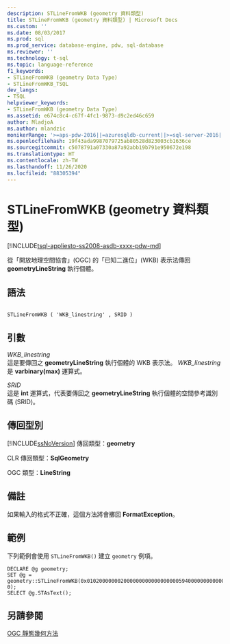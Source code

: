 ```yaml
---
description: STLineFromWKB (geometry 資料類型)
title: STLineFromWKB (geometry 資料類型) | Microsoft Docs
ms.custom: ''
ms.date: 08/03/2017
ms.prod: sql
ms.prod_service: database-engine, pdw, sql-database
ms.reviewer: ''
ms.technology: t-sql
ms.topic: language-reference
f1_keywords:
- STLineFromWKB (geometry Data Type)
- STLineFromWKB_TSQL
dev_langs:
- TSQL
helpviewer_keywords:
- STLineFromWKB (geometry Data Type)
ms.assetid: e674c8c4-c67f-4fc1-9873-d9c2ed46c659
author: MladjoA
ms.author: mlandzic
monikerRange: '>=aps-pdw-2016||=azuresqldb-current||>=sql-server-2016||=sqlallproducts-allversions||>=sql-server-linux-2017||=azuresqldb-mi-current'
ms.openlocfilehash: 19f43ada9987079725ab80528d823003cb1636ce
ms.sourcegitcommit: c5078791a07330a87a92abb19b791e950672e198
ms.translationtype: HT
ms.contentlocale: zh-TW
ms.lasthandoff: 11/26/2020
ms.locfileid: "88305394"
---
```

# <a name="stlinefromwkb-geometry-data-type"></a>STLineFromWKB (geometry 資料類型)
[!INCLUDE[tsql-appliesto-ss2008-asdb-xxxx-pdw-md](../../includes/tsql-appliesto-ss2008-asdb-xxxx-pdw-md.md)]

從「開放地理空間協會」(OGC) 的「已知二進位」(WKB) 表示法傳回 **geometryLineString** 執行個體。
  
## <a name="syntax"></a>語法  
  
```  
  
STLineFromWKB ( 'WKB_linestring' , SRID )  
```  
  
## <a name="arguments"></a>引數  
 *WKB_linestring*  
 這是要傳回之 **geometryLineString** 執行個體的 WKB 表示法。 *WKB_linestring* 是 **varbinary(max)** 運算式。  
  
 *SRID*  
 這是 **int** 運算式，代表要傳回之 **geometryLineString** 執行個體的空間參考識別碼 (SRID)。  
  
## <a name="return-types"></a>傳回型別  
 [!INCLUDE[ssNoVersion](../../includes/ssnoversion-md.md)] 傳回類型：**geometry**  
  
 CLR 傳回類型：**SqlGeometry**  
  
 OGC 類型：**LineString**  
  
## <a name="remarks"></a>備註  
 如果輸入的格式不正確，這個方法將會擲回 **FormatException**。  
  
## <a name="examples"></a>範例  
 下列範例會使用 `STLineFromWKB()` 建立 `geometry` 例項。  
  
```  
DECLARE @g geometry;   
SET @g = geometry::STLineFromWKB(0x0102000000020000000000000000005940000000000000594000000000000069400000000000006940, 0);  
SELECT @g.STAsText();  
```  
  
## <a name="see-also"></a>另請參閱  
 [OGC 靜態幾何方法](../../t-sql/spatial-geometry/ogc-static-geometry-methods.md)  
  
  

